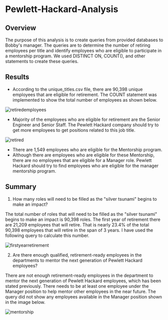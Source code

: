 # Pewlett-Hackard-Analysis
## Overview
The purpose of this analysis is to create queries from provided databases to Bobby's manager. The queries are to determine the number of retiring employees per title and identify employees who are eligible to participate in a mentorship program. We used DISTINCT ON, COUNT(), and other statements to create these queries.

## Results
* According to the unique_titles.csv file, there are 90,398 unique employees that are eligible for retirement. The COUNT statement was implemented to show the total number of employees as shown below. 

![retiredemployees](https://user-images.githubusercontent.com/49353083/114113183-1049c900-98ac-11eb-882f-b1997e68c778.png)

* Majority of the employees who are eligible for retirement are the Senior Engineer and Senior Staff. The Pewlett Hackard company should try to get more employees to get positions related to this job title.

![retired](https://user-images.githubusercontent.com/49353083/114113733-5eab9780-98ad-11eb-8d41-a315d55cfae9.png)

* There are 1,549 employees who are eligible for the Mentorship program. 
* Although there are employees who are eligible for these Mentorship, there are no employees that are eligible for a Manager role. Pewlett Hackard should try to find employees who are eligible for the manager mentorship program.

## Summary

1) How many roles will need to be filled as the "silver tsunami" begins to make an impact?

The total number of roles that will need to be filled as the "silver tsunami" begins to make an impact is 90,398 roles. The first year of retirement there are 21,209 employees that will retire. That is nearly 23.4% of the total 90,398 employees that will retire in the span of 3 years. I have used the following query to calculate this number. 

![firstyearretirement](https://user-images.githubusercontent.com/49353083/114116073-f7dcad00-98b1-11eb-8da5-a4142a19e971.png)


2) Are there enough qualified, retirement-ready employees in the departments to mentor the next generation of Pewlett Hackard employees?

There are not enough retirement-ready employees in the department to mentor the next generation of Pewlett Hackard employees, which has been stated previously. There needs to be at least one employee under the Manager position to help mentor other employees in the near future. The query did not show any employees available in the Manager position shown in the image below.

![mentorship](https://user-images.githubusercontent.com/49353083/114114751-7dab2900-98af-11eb-8f11-c662303f2a63.png)
